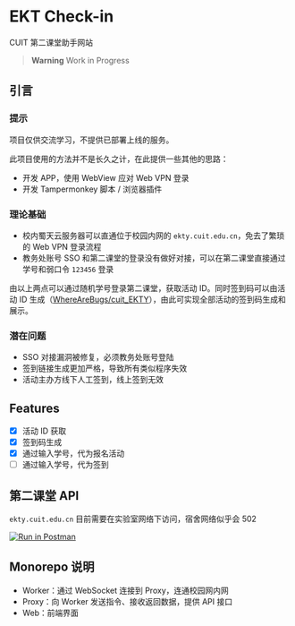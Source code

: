 # EKT Check-in

CUIT 第二课堂助手网站

> **Warning**
> Work in Progress

## 引言

### 提示

项目仅供交流学习，不提供已部署上线的服务。

此项目使用的方法并不是长久之计，在此提供一些其他的思路：

- 开发 APP，使用 WebView 应对 Web VPN 登录
- 开发 Tampermonkey 脚本 / 浏览器插件

### 理论基础

- 校内蜀天云服务器可以直通位于校园内网的 `ekty.cuit.edu.cn`，免去了繁琐的 Web VPN 登录流程
- 教务处账号 SSO 和第二课堂的登录没有做好对接，可以在第二课堂直接通过学号和弱口令 `123456` 登录

由以上两点可以通过随机学号登录第二课堂，获取活动 ID。同时签到码可以由活动 ID 生成（[WhereAreBugs/cuit_EKTY](https://github.com/WhereAreBugs/cuit_EKTY)），由此可实现全部活动的签到码生成和展示。

### 潜在问题

- SSO 对接漏洞被修复，必须教务处账号登陆
- 签到链接生成更加严格，导致所有类似程序失效
- 活动主办方线下人工签到，线上签到无效

## Features

- [x] 活动 ID 获取
- [x] 签到码生成
- [x] 通过输入学号，代为报名活动
- [ ] 通过输入学号，代为签到

## 第二课堂 API

`ekty.cuit.edu.cn` 目前需要在实验室网络下访问，宿舍网络似乎会 502

[![Run in Postman](https://run.pstmn.io/button.svg)](https://app.getpostman.com/run-collection/8280409-4f278737-3f48-4fe4-abb8-f10d6526c2fa?action=collection%2Ffork&source=rip_markdown&collection-url=entityId%3D8280409-4f278737-3f48-4fe4-abb8-f10d6526c2fa%26entityType%3Dcollection%26workspaceId%3D9475b716-cc00-4b2c-a157-84c2982631a4)

## Monorepo 说明

- Worker：通过 WebSocket 连接到 Proxy，连通校园网内网
- Proxy：向 Worker 发送指令、接收返回数据，提供 API 接口
- Web：前端界面
